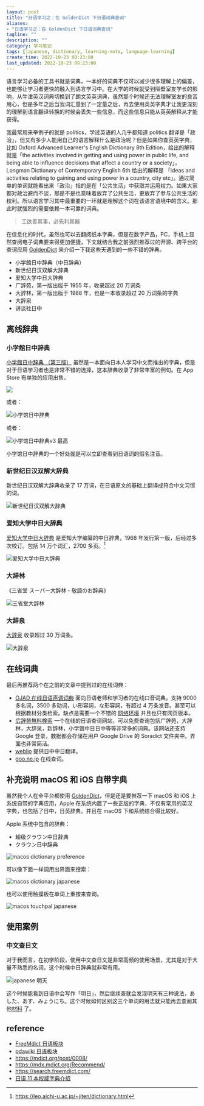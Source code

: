 ```yaml
---
layout: post
title: "日语学习之：在 GoldenDict 下日语词典查词"
aliases:
- "日语学习之：在 GoldenDict 下日语词典查词"
tagline: ""
description: ""
category: 学习笔记
tags: [japanese, dictionary, learning-note, language-learning]
create_time: 2022-10-23 09:23:00
last_updated: 2022-10-23 09:23:00
---
```


语言学习必备的工具书就是词典，一本好的词典不仅可以减少很多理解上的偏差，也能够让学习者更快的融入到语言学习中。在大学的时候就受到隔壁室友学长的影响，从牛津英汉词典切换到了朗文英英词典，虽然那个时候还无法理解室友的良苦用心，但是多年之后当我词汇量到了一定量之后，再去使用英英字典才让我更深刻的理解到语言翻译转换的时候会丢失一些信息，而这些信息只能从英英解释从才能获得。

我最常用来举例子的就是 politics，学过英语的人几乎都知道 politics 翻译是「政治」，但又有多少人能用自己的语言解释什么是政治呢？但是如果你查英英字典，比如 Oxford Advanced Learner's English Dictionary 8th Edition，给出的解释就是「the activities involved in getting and using power in public life, and being able to influence decisions that affect a country or a society」，Longman Dictionary of Contemporary English 6th 给出的解释是 「ideas and activities relating to gaining and using power in a country, city etc」。通过简单的单词就能看出来「政治」指的是在「公共生活」中获取并运用权力。如果大家都对政治避而不谈，那是不是也意味着放弃了公共生活，更放弃了参与公共生活的权利。所以语言学习其中最重要的一环就是理解这个词在该语言语境中的含义。那此时就强烈的需要依赖一本可靠的词典。

> 工欲善其事，必先利其器

在信息化的时代，虽然也可以去翻阅纸本字典，但是在数字产品，PC，手机上显然查阅电子词典要来得更加便捷，下文就结合我之前强烈推荐过的开源、跨平台的查词应用 [GoldenDict](/post/2018/08/goldendict.html) 来介绍一下我这些天遇到的一些不错的辞典。

- 小学館日中辞典（中日辞典）
- 新世纪日汉双解大辞典
- 爱知大学中日大辞典
- 广辞苑，第一版出版于 1955 年，收录超过 20 万词条
- 大辞林，第一版出版于 1988 年，也是一本收录超过 20 万词条的字典
- 大辞泉
- 讲谈社日中

## 离线辞典

### 小学館日中辞典

 [小学館日中辞典 （第三版）](https://www.shogakukan.co.jp/books/09515653) 虽然是一本面向日本人学习中文而推出的字典，但是对于日语学习者也是非常不错的选择，这本辞典收录了非常丰富的例句。在 App Store 有单独的应用出售。

![](https://img.gtk.pw/i/2022/10/25/6357e22016041.png)

或者：

![小学馆日中辞典](https://photo.einverne.info/images/2022/11/02/ZIBy.png)

或者：

![小学馆日中辞典v3 最高](https://photo.einverne.info/images/2022/12/09/Zhhn.png)

小学馆日中辞典的一个好处就是可以立即查看到日语词的假名注音。


### 新世纪日汉双解大辞典

新世纪日汉双解大辞典收录了 17 万词，在日语原文的基础上翻译成符合中文习惯的词。

![新世纪日汉双解大辞典](https://photo.einverne.info/images/2022/11/02/Z6IC.png)

### 爱知大学中日大辞典
 [爱知大学中日大辞典](https://www.aichi-u.ac.jp/chinese/education/rc_dictionary) 是爱知大学编纂的中日辞典，1968 年发行第一版，后经过多次校订。包括 14 万个词汇，2700 多页。[^1]

[^1]: <https://leo.aichi-u.ac.jp/~jiten/dictionary.html>

![爱知大学中日大辞典](https://photo.einverne.info/images/2022/11/02/ZFWH.png)

### 大辞林

《三省堂 スーパー大辞林・敬語のお辞典》

![三省堂大辞林](https://photo.einverne.info/images/2022/12/09/Zuml.png)


### 大辞泉

[大辞泉](https://daijisen.jp/digital/) 收录超过 30 万词条。

![大辞泉](https://photo.einverne.info/images/2022/12/09/ZSay.png)

## 在线词典
最后再推荐两个在之前的文章中提到过的在线词典：

- [OJAD 在线日语声调词典](https://www.gavo.t.u-tokyo.ac.jp/ojad/) 面向日语老师和学习者的在线口音词典，支持 9000 多名词，3500 多动词，い形容詞，な形容詞，有超过 4 万条发音。甚至可以根据教材分类检索。缺点是需要一个不错的 [网络环境](https://board.gtk.pw) 并且也只有网页版本。
- [広辞苑無料検索](https://sakura-paris.org/dict/) 一个在线的日语查词网站，可以免费查询包括广辞苑，大辞林，大辞泉，新辞林，小学馆中日日中等等非常多的词典。该网站还支持 Google 登录，数据都会存储在用户 Google Drive 的 Soradict 文件夹中。界面也非常简洁。
- [weblio](https://cjjc.weblio.jp/) 提供日中中日翻译。
- [goo.ne.jp](https://dictionary.goo.ne.jp/) 在线查词。

## 补充说明 macOS 和 iOS 自带字典

虽然我个人在全平台都使用 [GoldenDict](/post/2018/08/goldendict.html)，但是还是要推荐一下 macOS 和 iOS 上系统自带的字典应用，Apple 在系统内置了一些正版的字典，不仅有常用的英汉字典，也包括了日中，日英辞典。并且在 macOS 下和系统结合得比较好。

Apple 系统中包含的辞典：

- 超级クラウン中日辞典
- クラウン日中辞典

![macos dictionary preference](https://photo.einverne.info/images/2022/11/02/ZwLg.png)

可以像下面一样调用出界面来搜索：

![macos dictionary japanese](https://photo.einverne.info/images/2022/11/02/Z7qw.png)

也可以使用触摸板在单词上重按来查询。

![macos touchpal japanese](https://photo.einverne.info/images/2022/11/02/ZGPc.png)

## 使用案例

### 中文查日文
对于我而言，在初学阶段，使用中文查日文是非常高频的使用场景，尤其是对于大量不熟悉的名词，这个时候中日辞典就非常有用。

![japanese 明天](https://photo.einverne.info/images/2022/12/09/Zc9g.png)

这个时候能看到日语中会写作「明日」，然后继续查就会发现明天有三种说法，あした、あす、みょうにち。这个时候如何区别这三个单词的用法就只能再去查阅其他[材料](https://japanese.stackexchange.com/a/14399/55185) 了。

## reference

- [FreeMdict 日语板块](https://forum.freemdict.com/c/17-category/17)
- [pdawiki 日语板块](https://www.pdawiki.com/forum/forum.php?mod=forumdisplay&fid=4&filter=typeid&typeid=71)
- <https://mdict.org/post/0008/>
- <https://mdx.mdict.org/Recommend/>
- <https://search.freemdict.com/>
- [日语 11 本权威字典介绍](https://www.douban.com/note/754119161)
